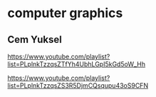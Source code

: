 # computer graphics

## Cem Yuksel

https://www.youtube.com/playlist?list=PLplnkTzzqsZTfYh4UbhLGpI5kGd5oW_Hh

https://www.youtube.com/playlist?list=PLplnkTzzqsZS3R5DjmCQsqupu43oS9CFN
